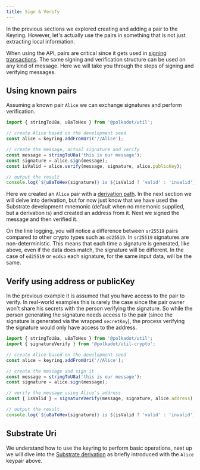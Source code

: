 ```yaml
---
title: Sign & Verify
---
```


In the previous sections we explored creating and adding a pair to the Keyring. However, let's actually use the pairs in something that is not just extracting local information.

When using the API, pairs are critical since it gets used in [signing transactions](../../api/start/api.tx.subs.md#transaction-inclusion). The same signing and verification structure can be used on any kind of message. Here we will take you through the steps of signing and verifying messages.


## Using known pairs

Assuming a known pair `Alice` we can exchange signatures and perform verification.

```javascript
import { stringToU8a, u8aToHex } from '@polkadot/util';

// create Alice based on the development seed
const alice = keyring.addFromUri('//Alice');

// create the message, actual signature and verify
const message = stringToU8a('this is our message');
const signature = alice.sign(message);
const isValid = alice.verify(message, signature, alice.publicKey);

// output the result
console.log(`${u8aToHex(signature)} is ${isValid ? 'valid' : 'invalid'}`);
```

Here we created an `Alice` pair with a [derivation path](suri.md). In the next section we will delve into derivation, but for now just know that we have used the Substrate development mnemonic (default when no mnemonic supplied, but a derivation is) and created an address from it. Next we signed the message and then verified it.

On the line logging, you will notice a difference between `sr25519` pairs compared to other crypto types such as `ed25519`. In `sr25519` signatures are non-deterministic. This means that each time a signature is generated, like above, even if the data does match, the signature will be different. In the case of `ed25519` or `ecdsa` each signature, for the same input data, will be the same.


## Verify using address or publicKey

In the previous example it is assumed that you have access to the pair to verify. In real-world examples this is rarely the case since the pair owner won't share his secrets with the person verifying the signature. So while the person generating the signature needs access to the pair (since the signature is generated via the wrapped `secretKey`), the process verifying the signature would only have access to the address.

```javascript
import { stringToU8a, u8aToHex } from '@polkadot/util';
import { signatureVerify } from '@polkadot/util-crypto';

// create Alice based on the development seed
const alice = keyring.addFromUri('//Alice');

// create the message and sign it
const message = stringToU8a('this is our message');
const signature = alice.sign(message);

// verify the message using Alice's address
const { isValid } = signatureVerify(message, signature, alice.address);

// output the result
console.log(`${u8aToHex(signature)} is ${isValid ? 'valid' : 'invalid'}`);
```

## Substrate Uri

We understand how to use the keyring to perform basic operations, next up we will dive into the [Substrate derivation](suri.md) as briefly introduced with the `Alice` keypair above.

